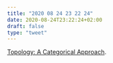 ```yaml
---
title: "2020 08 24 23 22 24"
date: 2020-08-24T23:22:24+02:00
draft: false
type: "tweet"
---
```

[Topology: A Categorical Approach](https://www.math3ma.com/blog/topology-book).
